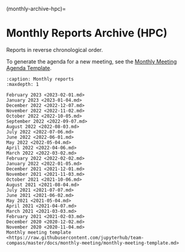 (monthly-archive-hpc)=

# Monthly Reports Archive (HPC)

Reports in reverse chronological order.

To generate the agenda for a new meeting, see the [Monthly Meeting Agenda Template](https://raw.githubusercontent.com/jupyterhub/team-compass/master/docs/monthly-meeting/monthly-meeting-template.md).

```{toctree}
:caption: Monthly reports
:maxdepth: 1

February 2023 <2023-02-01.md>
January 2023 <2023-01-04.md>
December 2022 <2022-12-07.md>
November 2022 <2022-11-02.md>
October 2022 <2022-10-05.md>
September 2022 <2022-09-07.md>
August 2022 <2022-08-03.md>
July 2022 <2022-07-06.md>
June 2022 <2022-06-01.md>
May 2022 <2022-05-04.md>
April 2022 <2022-04-06.md>
March 2022 <2022-03-02.md>
February 2022 <2022-02-02.md>
January 2022 <2022-01-05.md>
December 2021 <2021-12-01.md>
November 2021 <2021-11-03.md>
October 2021 <2021-10-06.md>
August 2021 <2021-08-04.md>
July 2021 <2021-07-07.md>
June 2021 <2021-06-02.md>
May 2021 <2021-05-04.md>
April 2021 <2021-04-07.md>
March 2021 <2021-03-03.md>
February 2021 <2021-02-03.md>
December 2020 <2020-12-02.md>
November 2020 <2020-11-04.md>
Monthly meeting template <https://raw.githubusercontent.com/jupyterhub/team-compass/master/docs/monthly-meeting/monthly-meeting-template.md>
```
